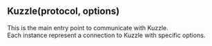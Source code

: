 ## Kuzzle(protocol, options)

This is the main entry point to communicate with Kuzzle.  
Each instance represent a connection to Kuzzle with specific options. 
